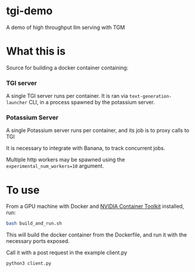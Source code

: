 # tgi-demo
A demo of high throughput llm serving with TGM

# What this is

Source for building a docker container containing:

### TGI server
A single TGI server runs per container.
It is ran via `text-generation-launcher` CLI, in a process spawned by the potassium server.

### Potassium Server
A single Potassium server runs per container, and its job is to proxy calls to TGI

It is necessary to integrate with Banana, to track concurrent jobs.

Multiple http workers may be spawned using the `experimental_num_workers=10` argument.

# To use

From a GPU machine with Docker and [NVIDIA Container Toolkit](https://docs.nvidia.com/datacenter/cloud-native/container-toolkit/install-guide.html) installed, run:

```bash
bash build_and_run.sh
```

This will build the docker container from the Dockerfile, and run it with the necessary ports exposed.

Call it with a post request in the example client.py

```bash
python3 client.py
```